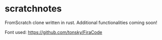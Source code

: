 # scratchnotes

FromScratch clone written in rust.
Additional functionalities coming soon!

Font used: https://github.com/tonsky/FiraCode

